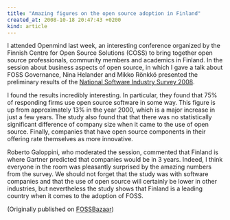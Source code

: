 ```yaml
---
title: "Amazing figures on the open source adoption in Finland"
created_at: 2008-10-18 20:47:43 +0200
kind: article
---
```


I attended Openmind last week, an interesting conference organized by the Finnish Centre for Open
Source Solutions (COSS) to bring together open source professionals,
community members and academics in Finland.  In the session about business
aspects of open source, in which I gave a talk about FOSS Governance, Nina
Helander and Mikko Rönkkö presented the preliminary results of the <a href=
"http://www.softwareindustrysurvey.org/">National Software Industry Survey
2008</a>.

I found the results incredibly interesting.  In particular, they found that
75% of responding firms use open source software in some way.  This figure
is up from approximately 13% in the year 2000, which is a major increase in
just a few years.  The study also found that that there was no
statistically significant difference of company size when it came to the
use of open source.  Finally, companies that have open source components in
their offering rate themselves as more innovative.

Roberto Galoppini, who moderated the session, commented that Finland is
where Gartner predicted that companies would be in 3 years.  Indeed, I
think everyone in the room was pleasantly surprised by the amazing numbers
from the survey.  We should not forget that the study was with software
companies and that the use of open source will certainly be lower in other
industries, but nevertheless the study shows that Finland is a leading
country when it comes to the adoption of FOSS.

(Originally published on <a href = "https://fossbazaar.org/">FOSSBazaar</a>)

